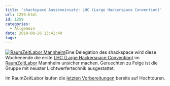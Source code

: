 ```yaml
---
title: 'shackspace Ausseneinsatz: LHC (Large Hackerspace Convention)'
url: 1259.html
id: 1259
categories:
  - Allgemein
date: 2010-08-26 13:41:40
tags:
---
```


[![RaumZeitLabor Mannheim](https://blog.shackspace.de/wp-content/uploads/2010/07/227px-RaumZeitLaborLogo.png "227px-RaumZeitLaborLogo")](https://blog.shackspace.de/wp-content/uploads/2010/07/227px-RaumZeitLaborLogo.png)Eine Delegation des shackspace wird diese Wochenende die erste [LHC (Large Hackerspace Convention)](http://raumzeitlabor.de/wiki/1._Large_Hackerspace_Convention_%28LHC%29) im [RaumZeitLabor](http://raumzeitlabor.de/) Mannheim unsicher machen.
Geruechten zu Folge ist die Gruppe mit neuster Lichtwerfertechnik ausgestattet.

Im RaumZeitLabor laufen die [letzten Vorbereitungen](http://raumzeitlabor.de/2010/08/21/intensive-lhc-vorbereitungen-ohne-rucksicht-auf-verluste/) bereits auf Hochtouren.